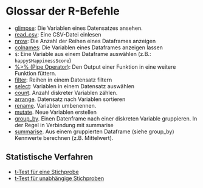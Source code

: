 # Glossar der R-Befehle

* [glimpse](https://tibble.tidyverse.org/reference/glimpse.html): Die Variablen eines Datensatzes ansehen.
* [read_csv](https://readr.tidyverse.org/reference/read_delim.html): Eine CSV-Datei einlesen
* [nrow](https://www.rdocumentation.org/packages/base/versions/3.5.1/topics/nrow): Die Anzahl der Reihen eines Dataframes anzeigen
* [colnames](https://stat.ethz.ch/R-manual/R-devel/library/base/html/colnames.html): Die Variablen eines Dataframes anzeigen lassen
* `$`: Eine Variable aus einem Dataframe auswählen (z.B.: `happy$HappinessScore`)
* [%>% (Pipe Operator)](http://r4ds.had.co.nz/pipes.html): Den Output einer Funktion in eine weitere Funktion füttern.
* [filter](https://dplyr.tidyverse.org/reference/filter.html): Reihen in einem Datensatz filtern
* [select](https://dplyr.tidyverse.org/reference/select.html): Variablen in einem Datensatz auswählen
* [count](https://dplyr.tidyverse.org/reference/tally.html). Anzahl diskreter Variablen zählen. 
* [arrange](https://dplyr.tidyverse.org/reference/arrange.html). Datensatz nach Variablen sortieren
* [rename](https://dplyr.tidyverse.org/reference/select.html). Variablen umbenennen.
* [mutate](https://dplyr.tidyverse.org/reference/mutate.html). Neue Variablen erstellen
* [group_by](https://dplyr.tidyverse.org/reference/group_by.html). Einen Datenframe nach einer diskreten Variable gruppieren. In der Regel in Verbindung mit summarise
* [summarise](https://dplyr.tidyverse.org/reference/summarise.html). Aus einem gruppierten Dataframe (siehe group_by) Kennwerte berechnen (z.B. Mittelwert). 

## Statistische Verfahren

* [t-Test für eine Stichprobe](https://www.jamovi.org/jmv/ttestones.html)
* [t-Test für unabhängige Stichproben](https://www.jamovi.org/jmv/ttestis.html)